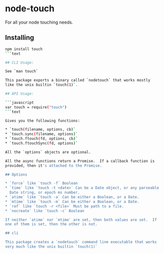 # node-touch

For all your node touching needs.

## Installing

```bash
npm install touch
```text

## CLI Usage:

See `man touch`

This package exports a binary called `nodetouch` that works mostly
like the unix builtin `touch(1)`.

## API Usage:

```javascript
var touch = require("touch")
```text

Gives you the following functions:

* `touch(filename, options, cb)`
* `touch.sync(filename, options)`
* `touch.ftouch(fd, options, cb)`
* `touch.ftouchSync(fd, options)`

All the `options` objects are optional.

All the async functions return a Promise.  If a callback function is
provided, then it's attached to the Promise.

## Options

* `force` like `touch -f` Boolean
* `time` like `touch -t <date>` Can be a Date object, or any parseable
  Date string, or epoch ms number.
* `atime` like `touch -a` Can be either a Boolean, or a Date.
* `mtime` like `touch -m` Can be either a Boolean, or a Date.
* `ref` like `touch -r <file>` Must be path to a file.
* `nocreate` like `touch -c` Boolean

If neither `atime` nor `mtime` are set, then both values are set.  If
one of them is set, then the other is not.

## cli

This package creates a `nodetouch` command line executable that works
very much like the unix builtin `touch(1)`
